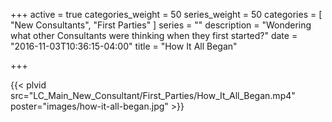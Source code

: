 +++
active = true
categories_weight = 50
series_weight = 50
categories = [
  "New Consultants",
  "First Parties"
]
series = ""
description = "Wondering what other Consultants were thinking when they first started?"
date = "2016-11-03T10:36:15-04:00"
title = "How It All Began"

+++

{{< plvid src="LC_Main_New_Consultant/First_Parties/How_It_All_Began.mp4" poster="images/how-it-all-began.jpg" >}}

